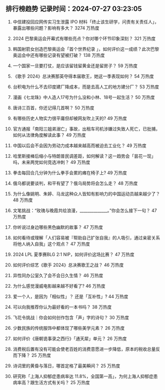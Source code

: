 
## 排行榜趋势 记录时间：2024-07-27 03:23:05
  
  1. 中信建投回应网传实习生泄露 IPO 材料「终止该生研学，问责有关责任人」，暴露出哪些问题？影响有多大？ 3274 万热度
    
  2. 2024 巴黎奥运会开幕式有哪些亮点？你对哪个环节印象深刻？ 321 万热度
    
  3. 韩国射箭女创造巴黎奥运会「首个世界纪录 」，如何评价这一成绩？此次巴黎奥运会中还有哪些记录有望被打破？ 138 万热度
    
  4. 一个国家一旦要打仗，是应该留钱留黄金还是留房子？ 59 万热度
    
  5. 《歌手 2024》总决赛那英夺得本届歌王，她这一季表现如何？ 54 万热度
    
  6. 台积电为什么不去印度建厂降成本，而是去高人工的地方建分厂？ 53 万热度
    
  7. 漫画《七龙珠》中人造人17号为什么没和小林、18号一起生活？ 50 万热度
    
  8. 唐诗三百首，你还记得几首啊？ 50 万热度
    
  9. 有哪些历史人物实力很平庸但却被网友吹上天的? 49 万热度
    
  10. 官方通报「南阳三姐弟溺亡」事故，出租车司机涉嫌过失致人死亡，已批捕，如何从法律角度解读此事？ 49 万热度
    
  11. 中国以后会不会因为劳动力成本越来越高而被迫去工业化？ 49 万热度
    
  12. 哈里斯接棒后缩小与特朗普民调差距，如何解读？这一趋势会「昙花一现」吗，未来两党如何竞选冲刺？ 49 万热度
    
  13. 拳击每回合几分钟为什么拳手会累的瘫在椅子上? 49 万热度
    
  14. 俄乌都说要谈判，和平有望了？俄乌局势将会怎么走？ 48 万热度
    
  15. 为什么像姚明、朱婷、马龙这种众人皆知有影响力的中国运动员越来越少了？ 48 万热度
    
  16. 文笔挑战：“玫瑰与晚霞共绘浪漫，______________。”你会怎么接下一句？ 47 万热度
    
  17. 你听说过身边哪些黑色幽默的故事？ 47 万热度
    
  18. 如何看待或理解「人们容易被『帮助自己扩张自我』的人吸引，通过亲密关系将他人纳入自我」这个观点？ 47 万热度
    
  19. 2024 LPL 夏季赛BLG 2:1 NIP，如何评价这场比赛？ 47 万热度
    
  20. 如何评价综艺《歌手 2024》总决赛歌王之战？ 46 万热度
    
  21. 异性同办公室久了会不会日久生情？ 46 万热度
    
  22. 为什么感觉漫威电影越来越不好看了? 46 万热度
    
  23. 爱一个人，是因为「相似性」？ 还是「互补性」? 44 万热度
    
  24. 可以向我推荐你认为最好看的一本书吗？ 38 万热度
    
  25. 飞花令挑战｜你会如何创作包含「声」字的诗句？ 30 万热度
    
  26. 少数民族的传统服饰中都体现了哪些美学元素？ 26 万热度
    
  27. 如何评价《唐朝诡事录之西行》「通天犀」单元？ 26 万热度
    
  28. 消费税后置有没有可能会使老百姓的消费意愿进一步降低，原本的税收总量反而下降？ 25 万热度
    
  29. 诗词里的黄昏与落日，哪首定格了最美瞬间？ 25 万热度
    
  30. 研究称「上海人抑郁症患病率达 11.8%，全国第一高」，为何上海人抑郁症患病率高？跟生活方式有关吗？ 25 万热度
    